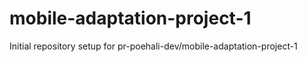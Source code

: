 # mobile-adaptation-project-1

Initial repository setup for pr-poehali-dev/mobile-adaptation-project-1
